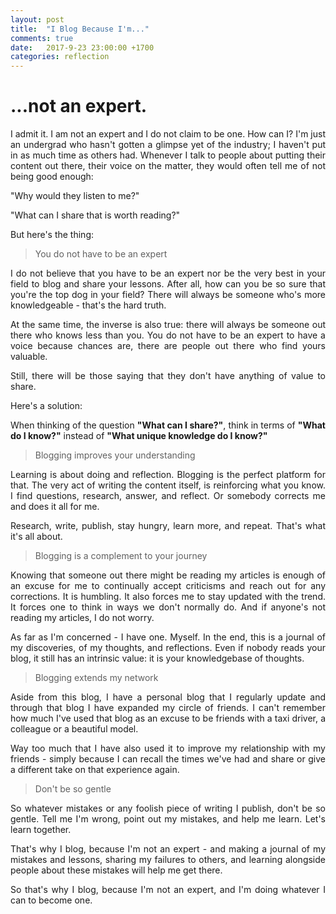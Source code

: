 ```yaml
---
layout: post
title:  "I Blog Because I'm..."
comments: true
date:   2017-9-23 23:00:00 +1700
categories: reflection
---
```


# ...not an expert.

<p align="justify">I admit it. I am not an expert and I do not claim to be one. How can I? I'm just an undergrad who hasn't gotten a glimpse yet of the industry; I haven't put in as much time as others had. Whenever I talk to people about putting their content out there, their voice on the matter, they would often tell me of not being good enough:</p>

<p>"Why would they listen to me?"</p>

<p>"What can I share that is worth reading?"</p>

<p>But here's the thing:</p>



> You do not have to be an expert

<p align="justify">I do not believe that you have to be an expert nor be the very best in your field to blog and share your lessons. After all, how can you be so sure that you're the top dog in your field? There will always be someone who's more knowledgeable - that's the hard truth.</p>

<p align="justify"> At the same time, the inverse is also true: there will always be someone out there who knows less than you. You do not have to be an expert to have a voice because chances are, there are people out there who find yours valuable. </p>

<p align="justify">Still, there will be those saying that they don't have anything of value to share. </p>

<p align="justify">Here's a solution:</p>

<p align="justify">When thinking of the question <strong>"What can I share?"</strong>, think in terms of <strong>"What do I know?"</strong> instead of <strong>"What unique knowledge do I know?"</strong></p>

> Blogging improves your understanding

<p align="justify">Learning is about doing and reflection. Blogging is the perfect platform for that. The very act of writing the content itself, is reinforcing what you know. I find questions, research, answer, and reflect. Or somebody corrects me and does it all for me. </p>

<p align="justify">Research, write, publish, stay hungry, learn more, and repeat. That's what it's all about.</p>

> Blogging is a complement to your journey

<p align="justify">Knowing that someone out there might be reading my articles is enough of an excuse for me to continually accept criticisms and reach out for any corrections. It is humbling. It also forces me to stay updated with the trend. It forces one to think in ways we don't normally do. And if anyone's not reading my articles, I do not worry. </p>

<p align="justify">As far as I'm concerned - I have one. Myself. In the end, this is a journal of my discoveries, of my thoughts, and reflections. Even if nobody reads your blog, it still has an intrinsic value: it is your knowledgebase of thoughts.</p>

> Blogging extends my network

<p align="justify">Aside from this blog, I have a personal blog that I regularly update and through that blog I have expanded my circle of friends. I can't remember how much I've used that blog as an excuse to be friends with a taxi driver, a colleague or a beautiful model. </p>

<p align="justify">Way too much that I have also used it to improve my relationship with my friends - simply because I can recall the times we've had and share or give a different take on that experience again.</p>

> Don't be so gentle

<p align="justify">So whatever mistakes or any foolish piece of writing I publish, don't be so gentle. Tell me I'm wrong, point out my mistakes, and help me learn. Let's learn together.</p>

<p align="justify">That's why I blog, because I'm not an expert - and making a journal of my mistakes and lessons, sharing my failures to others, and learning alongside people about these mistakes will help me get there. </p>

<p align="justify">So that's why I blog, because I'm not an expert, and I'm doing whatever I can to become one.</p>
